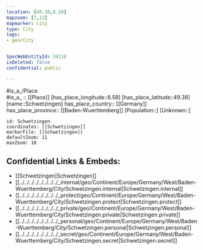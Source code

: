 ```yaml
---
location: [49.38,8.58] 
mapzoom: [7,12] 
mapmarker: city 
type: City
tags:
- geo/City


SpocWebEntityId: 34118
isDeleted: false
confidential: public

---
```

#is_a_/Place  
#is_a_ :: [[Place]] 
[has_place_longitude::8.58] 
[has_place_latitude::49.38] 
[name::Schwetzingen] 
has_place_country:: [[Germany]]  
has_place_province:: [[Baden-Wuerttemberg]] 
[Population::] 
[Unknown::] 


```leaflet
id: Schwetzingen
coordinates: [[Schwetzingen]] 
markerFile: [[Schwetzingen]] 
defaultZoom: 11 
maxZoom: 18
```


## Confidential Links & Embeds: 
- [[Schwetzingen|Schwetzingen]]  
- [[../../../../../../../../_internal/geo/Continent/Europe/Germany/West/Baden-Wuerttemberg/City/Schwetzingen.internal|Schwetzingen.internal]] 
- [[../../../../../../../../_protect/geo/Continent/Europe/Germany/West/Baden-Wuerttemberg/City/Schwetzingen.protect|Schwetzingen.protect]] 
- [[../../../../../../../../_private/geo/Continent/Europe/Germany/West/Baden-Wuerttemberg/City/Schwetzingen.private|Schwetzingen.private]] 
- [[../../../../../../../../_personal/geo/Continent/Europe/Germany/West/Baden-Wuerttemberg/City/Schwetzingen.personal|Schwetzingen.personal]] 
- [[../../../../../../../../_secret/geo/Continent/Europe/Germany/West/Baden-Wuerttemberg/City/Schwetzingen.secret|Schwetzingen.secret]] 
